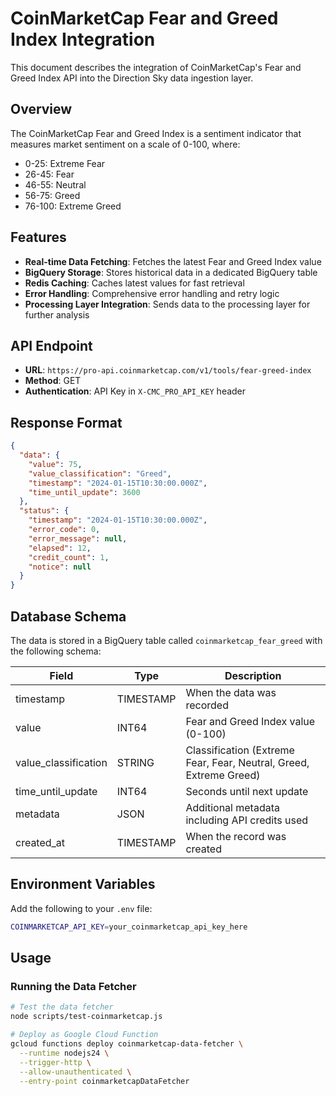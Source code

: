 # CoinMarketCap Fear and Greed Index Integration

This document describes the integration of CoinMarketCap's Fear and Greed Index API into the Direction Sky data ingestion layer.

## Overview

The CoinMarketCap Fear and Greed Index is a sentiment indicator that measures market sentiment on a scale of 0-100, where:
- 0-25: Extreme Fear
- 26-45: Fear
- 46-55: Neutral
- 56-75: Greed
- 76-100: Extreme Greed

## Features

- **Real-time Data Fetching**: Fetches the latest Fear and Greed Index value
- **BigQuery Storage**: Stores historical data in a dedicated BigQuery table
- **Redis Caching**: Caches latest values for fast retrieval
- **Error Handling**: Comprehensive error handling and retry logic
- **Processing Layer Integration**: Sends data to the processing layer for further analysis

## API Endpoint

- **URL**: `https://pro-api.coinmarketcap.com/v1/tools/fear-greed-index`
- **Method**: GET
- **Authentication**: API Key in `X-CMC_PRO_API_KEY` header

## Response Format

```json
{
  "data": {
    "value": 75,
    "value_classification": "Greed",
    "timestamp": "2024-01-15T10:30:00.000Z",
    "time_until_update": 3600
  },
  "status": {
    "timestamp": "2024-01-15T10:30:00.000Z",
    "error_code": 0,
    "error_message": null,
    "elapsed": 12,
    "credit_count": 1,
    "notice": null
  }
}
```

## Database Schema

The data is stored in a BigQuery table called `coinmarketcap_fear_greed` with the following schema:

| Field | Type | Description |
|-------|------|-------------|
| timestamp | TIMESTAMP | When the data was recorded |
| value | INT64 | Fear and Greed Index value (0-100) |
| value_classification | STRING | Classification (Extreme Fear, Fear, Neutral, Greed, Extreme Greed) |
| time_until_update | INT64 | Seconds until next update |
| metadata | JSON | Additional metadata including API credits used |
| created_at | TIMESTAMP | When the record was created |

## Environment Variables

Add the following to your `.env` file:

```bash
COINMARKETCAP_API_KEY=your_coinmarketcap_api_key_here
```

## Usage

### Running the Data Fetcher

```bash
# Test the data fetcher
node scripts/test-coinmarketcap.js

# Deploy as Google Cloud Function
gcloud functions deploy coinmarketcap-data-fetcher \
  --runtime nodejs24 \
  --trigger-http \
  --allow-unauthenticated \
  --entry-point coinmarketcapDataFetcher
```